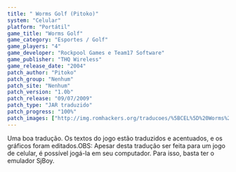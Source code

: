 ```yaml
---
title: " Worms Golf (Pitoko)"
system: "Celular"
platform: "Portátil"
game_title: "Worms Golf"
game_category: "Esportes / Golf"
game_players: "4"
game_developer: "Rockpool Games e Team17 Software"
game_publisher: "THQ Wireless"
game_release_date: "2004"
patch_author: "Pitoko"
patch_group: "Nenhum"
patch_site: "Nenhum"
patch_version: "1.0b"
patch_release: "09/07/2009"
patch_type: "JAR traduzido"
patch_progress: "100%"
patch_images: ["http://img.romhackers.org/traducoes/%5BCEL%5D%20Worms%20Golf%20-%20Pitoko%20-%201.png","http://img.romhackers.org/traducoes/%5BCEL%5D%20Worms%20Golf%20-%20Pitoko%20-%202.png","http://img.romhackers.org/traducoes/%5BCEL%5D%20Worms%20Golf%20-%20Pitoko%20-%203.png"]
---
```

Uma boa tradução. Os textos do jogo estão traduzidos e acentuados, e os gráficos foram editados.OBS: Apesar desta tradução ser feita para um jogo de celular, é possível jogá-la em seu computador. Para isso, basta ter o emulador SjBoy.